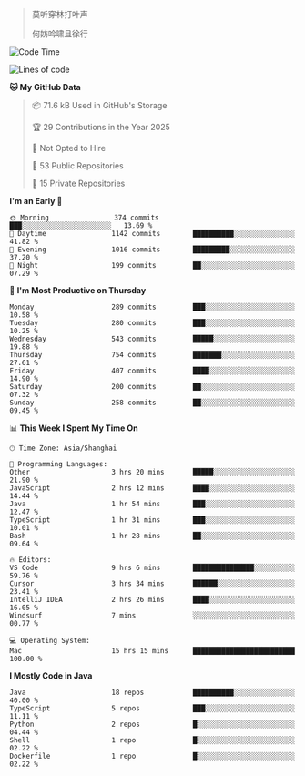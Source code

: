 > 莫听穿林打叶声
> 
> 何妨吟啸且徐行

<!-- ![Github Stats](https://github-readme-stats.vercel.app/api?username=catch6&count_private=true&show_icons=true&theme=gruvbox) -->

<!-- ![Top Langs](https://github-readme-stats.vercel.app/api/top-langs/?username=catch6&layout=compact) -->

<!--START_SECTION:waka-->
![Code Time](http://img.shields.io/badge/Code%20Time-2%2C081%20hrs%2032%20mins-blue)

![Lines of code](https://img.shields.io/badge/From%20Hello%20World%20I%27ve%20Written-9.4%20million%20lines%20of%20code-blue)

**🐱 My GitHub Data** 

> 📦 71.6 kB Used in GitHub's Storage 
 > 
> 🏆 29 Contributions in the Year 2025
 > 
> 🚫 Not Opted to Hire
 > 
> 📜 53 Public Repositories 
 > 
> 🔑 15 Private Repositories 
 > 
**I'm an Early 🐤** 

```text
🌞 Morning                374 commits         ███░░░░░░░░░░░░░░░░░░░░░░   13.69 % 
🌆 Daytime                1142 commits        ██████████░░░░░░░░░░░░░░░   41.82 % 
🌃 Evening                1016 commits        █████████░░░░░░░░░░░░░░░░   37.20 % 
🌙 Night                  199 commits         ██░░░░░░░░░░░░░░░░░░░░░░░   07.29 % 
```
📅 **I'm Most Productive on Thursday** 

```text
Monday                   289 commits         ███░░░░░░░░░░░░░░░░░░░░░░   10.58 % 
Tuesday                  280 commits         ███░░░░░░░░░░░░░░░░░░░░░░   10.25 % 
Wednesday                543 commits         █████░░░░░░░░░░░░░░░░░░░░   19.88 % 
Thursday                 754 commits         ███████░░░░░░░░░░░░░░░░░░   27.61 % 
Friday                   407 commits         ████░░░░░░░░░░░░░░░░░░░░░   14.90 % 
Saturday                 200 commits         ██░░░░░░░░░░░░░░░░░░░░░░░   07.32 % 
Sunday                   258 commits         ██░░░░░░░░░░░░░░░░░░░░░░░   09.45 % 
```


📊 **This Week I Spent My Time On** 

```text
🕑︎ Time Zone: Asia/Shanghai

💬 Programming Languages: 
Other                    3 hrs 20 mins       █████░░░░░░░░░░░░░░░░░░░░   21.90 % 
JavaScript               2 hrs 12 mins       ████░░░░░░░░░░░░░░░░░░░░░   14.44 % 
Java                     1 hr 54 mins        ███░░░░░░░░░░░░░░░░░░░░░░   12.47 % 
TypeScript               1 hr 31 mins        ███░░░░░░░░░░░░░░░░░░░░░░   10.01 % 
Bash                     1 hr 28 mins        ██░░░░░░░░░░░░░░░░░░░░░░░   09.64 % 

🔥 Editors: 
VS Code                  9 hrs 6 mins        ███████████████░░░░░░░░░░   59.76 % 
Cursor                   3 hrs 34 mins       ██████░░░░░░░░░░░░░░░░░░░   23.41 % 
IntelliJ IDEA            2 hrs 26 mins       ████░░░░░░░░░░░░░░░░░░░░░   16.05 % 
Windsurf                 7 mins              ░░░░░░░░░░░░░░░░░░░░░░░░░   00.77 % 

💻 Operating System: 
Mac                      15 hrs 15 mins      █████████████████████████   100.00 % 
```

**I Mostly Code in Java** 

```text
Java                     18 repos            ██████████░░░░░░░░░░░░░░░   40.00 % 
TypeScript               5 repos             ███░░░░░░░░░░░░░░░░░░░░░░   11.11 % 
Python                   2 repos             █░░░░░░░░░░░░░░░░░░░░░░░░   04.44 % 
Shell                    1 repo              █░░░░░░░░░░░░░░░░░░░░░░░░   02.22 % 
Dockerfile               1 repo              █░░░░░░░░░░░░░░░░░░░░░░░░   02.22 % 
```




<!--END_SECTION:waka-->
